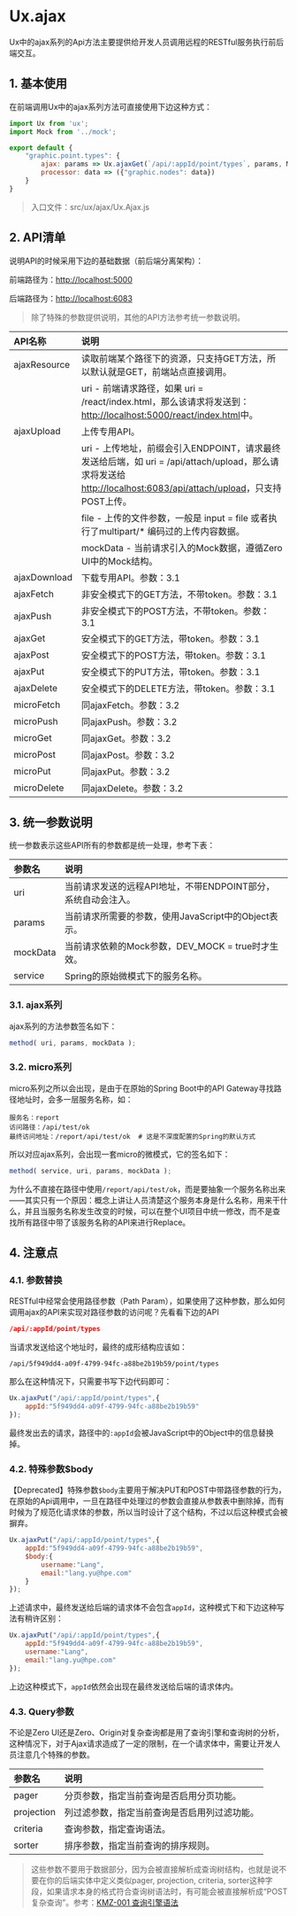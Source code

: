 # Ux.ajax

Ux中的ajax系列的Api方法主要提供给开发人员调用远程的RESTful服务执行前后端交互。

## 1. 基本使用

在前端调用Ux中的ajax系列方法可直接使用下边这种方式：

```js
import Ux from 'ux';
import Mock from '../mock';

export default {
    "graphic.point.types": {
        ajax: params => Ux.ajaxGet(`/api/:appId/point/types`, params, Mock.fnPointTypes),
        processor: data => ({"graphic.nodes": data})
    }
}
```

> 入口文件：src/ux/ajax/Ux.Ajax.js

## 2. API清单

说明API的时候采用下边的基础数据（前后端分离架构）：

前端路径为：[http://localhost:5000](http://localhost:5000)

后端路径为：[http://localhost:6083](http://localhost:6083)

> 除了特殊的参数提供说明，其他的API方法参考统一参数说明。

| API名称 | 说明 |
| :--- | :--- |
| ajaxResource | 读取前端某个路径下的资源，只支持GET方法，所以默认就是GET，前端站点直接调用。 |
|  | uri - 前端请求路径，如果 uri = /react/index.html，那么该请求将发送到：[http://localhost:5000/react/index.html](http://localhost:5000/react/index.html中。)中。 |
| ajaxUpload | 上传专用API。 |
|  | uri - 上传地址，前缀会引入ENDPOINT，请求最终发送给后端，如 uri = /api/attach/upload，那么请求将发送给 [http://localhost:6083/api/attach/upload](http://localhost:6083/api/attach/upload。)，只支持POST上传。 |
|  | file - 上传的文件参数，一般是 input = file 或者执行了multipart/\* 编码过的上传内容数据。 |
|  | mockData - 当前请求引入的Mock数据，遵循Zero UI中的Mock结构。 |
| ajaxDownload | 下载专用API。参数：3.1 |
| ajaxFetch | 非安全模式下的GET方法，不带token。参数：3.1 |
| ajaxPush | 非安全模式下的POST方法，不带token。参数：3.1 |
| ajaxGet | 安全模式下的GET方法，带token。参数：3.1 |
| ajaxPost | 安全模式下的POST方法，带token。参数：3.1 |
| ajaxPut | 安全模式下的PUT方法，带token。参数：3.1 |
| ajaxDelete | 安全模式下的DELETE方法，带token。参数：3.1 |
| microFetch | 同ajaxFetch。参数：3.2 |
| microPush | 同ajaxPush。参数：3.2 |
| microGet | 同ajaxGet。参数：3.2 |
| microPost | 同ajaxPost。参数：3.2 |
| microPut | 同ajaxPut。参数：3.2 |
| microDelete | 同ajaxDelete。参数：3.2 |

## 3. 统一参数说明

统一参数表示这些API所有的参数都是统一处理，参考下表：

| 参数名 | 说明 |
| :--- | :--- |
| uri | 当前请求发送的远程API地址，不带ENDPOINT部分，系统自动会注入。 |
| params | 当前请求所需要的参数，使用JavaScript中的Object表示。 |
| mockData | 当前请求依赖的Mock参数，DEV\_MOCK = true时才生效。 |
| service | Spring的原始微模式下的服务名称。 |

### 3.1. ajax系列

ajax系列的方法参数签名如下：

```js
method( uri, params, mockData );
```

### 3.2. micro系列

micro系列之所以会出现，是由于在原始的Spring Boot中的API Gateway寻找路径地址时，会多一层服务名称，如：

```shell
服务名：report
访问路径：/api/test/ok
最终访问地址：/report/api/test/ok  # 这是不深度配置的Spring的默认方式
```

所以对应ajax系列，会出现一套micro的微模式，它的签名如下：

```js
method( service, uri, params, mockData );
```

为什么不直接在路径中使用`/report/api/test/ok`，而是要抽象一个服务名称出来——其实只有一个原因：概念上讲让人员清楚这个服务本身是什么名称，用来干什么，并且当服务名称发生改变的时候，可以在整个UI项目中统一修改，而不是查找所有路径中带了该服务名称的API来进行Replace。

## 4. 注意点

### 4.1. 参数替换

RESTful中经常会使用路径参数（Path Param），如果使用了这种参数，那么如何调用ajax的API来实现对路径参数的访问呢？先看看下边的API

```json
/api/:appId/point/types
```

当请求发送给这个地址时，最终的成形结构应该如：

```shell
/api/5f949dd4-a09f-4799-94fc-a88be2b19b59/point/types
```

那么在这种情况下，只需要书写下边代码即可：

```js
Ux.ajaxPut("/api/:appId/point/types",{
    appId:"5f949dd4-a09f-4799-94fc-a88be2b19b59"
});
```

最终发出去的请求，路径中的`:appId`会被JavaScript中的Object中的信息替换掉。

### 4.2. 特殊参数$body

【Deprecated】特殊参数`$body`主要用于解决PUT和POST中带路径参数的行为，在原始的Api调用中，一旦在路径中处理过的参数会直接从参数表中删除掉，而有时候为了规范化请求体的参数，所以当时设计了这个结构，不过以后这种模式会被摒弃。

```js
Ux.ajaxPut("/api/:appId/point/types",{
    appId:"5f949dd4-a09f-4799-94fc-a88be2b19b59",
    $body:{
        username:"Lang",
        email:"lang.yu@hpe.com"
    }
});
```

上述请求中，最终发送给后端的请求体不会包含`appId`，这种模式下和下边这种写法有稍许区别：

```js
Ux.ajaxPut("/api/:appId/point/types",{
    appId:"5f949dd4-a09f-4799-94fc-a88be2b19b59",
    username:"Lang",
    email:"lang.yu@hpe.com"
});
```

上边这种模式下，`appId`依然会出现在最终发送给后端的请求体内。

### 4.3. Query参数

不论是Zero UI还是Zero、Origin对复杂查询都是用了查询引擎和查询树的分析，这种情况下，对于Ajax请求造成了一定的限制，在一个请求体中，需要让开发人员注意几个特殊的参数。

| 参数名 | 说明 |
| :--- | :--- |
| pager | 分页参数，指定当前查询是否启用分页功能。 |
| projection | 列过滤参数，指定当前查询是否启用列过滤功能。 |
| criteria | 查询参数，指定查询语法。 |
| sorter | 排序参数，指定当前查询的排序规则。 |

> 这些参数不要用于数据部分，因为会被直接解析成查询树结构，也就是说不要在你的后端实体中定义类似pager, projection, criteria, sorter这种字段，如果请求本身的格式符合查询树语法时，有可能会被直接解析成“POST复杂查询”。参考：[KMZ-001 查询引擎语法](/uniform-documentation/zero-concept/kmz-001-cha-xun-yin-qing-yu-fa.html)



